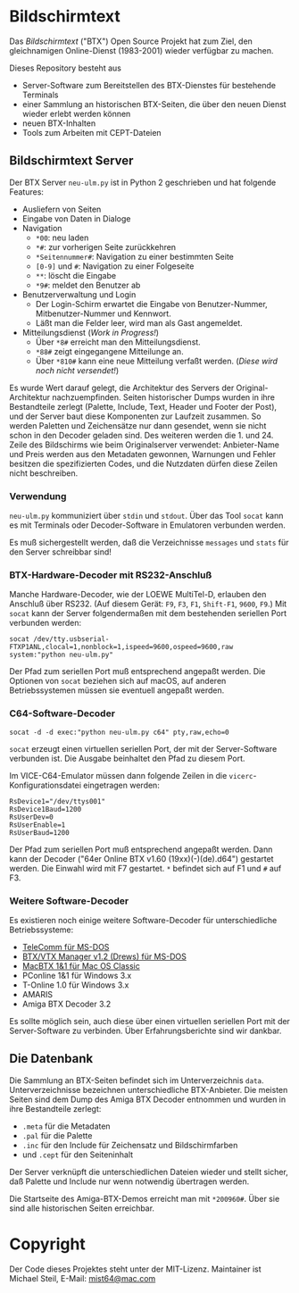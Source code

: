 # Bildschirmtext

Das *Bildschirmtext* ("BTX") Open Source Projekt hat zum Ziel, den gleichnamigen Online-Dienst (1983-2001) wieder verfügbar zu machen.

Dieses Repository besteht aus

* Server-Software zum Bereitstellen des BTX-Dienstes für bestehende Terminals
* einer Sammlung an historischen BTX-Seiten, die über den neuen Dienst wieder erlebt werden können
* neuen BTX-Inhalten
* Tools zum Arbeiten mit CEPT-Dateien

## Bildschirmtext Server

Der BTX Server `neu-ulm.py` ist in Python 2 geschrieben und hat folgende Features:

* Ausliefern von Seiten
* Eingabe von Daten in Dialoge
* Navigation
	* `*00`: neu laden
	* `*#`: zur vorherigen Seite zurückkehren
	* `*Seitennummer#`: Navigation zu einer bestimmten Seite
	* `[0-9]` und `#`: Navigation zu einer Folgeseite
	* `**`: löscht die Eingabe
	* `*9#`: meldet den Benutzer ab
* Benutzerverwaltung und Login
	* Der Login-Schirm erwartet die Eingabe von Benutzer-Nummer, Mitbenutzer-Nummer und Kennwort.
	* Läßt man die Felder leer, wird man als Gast angemeldet.
* Mitteilungsdienst (*Work in Progress!*)
	* Über `*8#` erreicht man den Mitteilungsdienst.
	* `*88#` zeigt eingegangene Mitteilunge an.
	* Über `*810#` kann eine neue Mitteilung verfaßt werden. (*Diese wird noch nicht versendet!*)

Es wurde Wert darauf gelegt, die Architektur des Servers der Original-Architektur nachzuempfinden. Seiten historischer Dumps wurden in ihre Bestandteile zerlegt (Palette, Include, Text, Header und Footer der Post), und der Server baut diese Komponenten zur Laufzeit zusammen. So werden Paletten und Zeichensätze nur dann gesendet, wenn sie nicht schon in den Decoder geladen sind. Des weiteren werden die 1. und 24. Zeile des Bildschirms wie beim Originalserver verwendet: Anbieter-Name und Preis werden aus den Metadaten gewonnen, Warnungen und Fehler besitzen die spezifizierten Codes, und die Nutzdaten dürfen diese Zeilen nicht beschreiben.

### Verwendung

`neu-ulm.py` kommuniziert über `stdin` und `stdout`. Über das Tool `socat` kann es mit Terminals oder Decoder-Software in Emulatoren verbunden werden.

Es muß sichergestellt werden, daß die Verzeichnisse `messages` und `stats` für den Server schreibbar sind!

### BTX-Hardware-Decoder mit RS232-Anschluß

Manche Hardware-Decoder, wie der LOEWE MultiTel-D, erlauben den Anschluß über RS232. (Auf diesem Gerät: `F9`, `F3`, `F1`, `Shift-F1`, `9600`, `F9`.) Mit `socat` kann der Server folgendermaßen mit dem bestehenden seriellen Port verbunden werden:

	socat /dev/tty.usbserial-FTXP1ANL,clocal=1,nonblock=1,ispeed=9600,ospeed=9600,raw system:"python neu-ulm.py"

Der Pfad zum seriellen Port muß entsprechend angepaßt werden. Die Optionen von `socat` beziehen sich auf macOS, auf anderen Betriebssystemen müssen sie eventuell angepaßt werden.

### C64-Software-Decoder

	socat -d -d exec:"python neu-ulm.py c64" pty,raw,echo=0

`socat` erzeugt einen virtuellen seriellen Port, der mit der Server-Software verbunden ist. Die Ausgabe beinhaltet den Pfad zu diesem Port.

Im VICE-C64-Emulator müssen dann folgende Zeilen in die `vicerc`-Konfigurationsdatei eingetragen werden:

	RsDevice1="/dev/ttys001"
	RsDevice1Baud=1200
	RsUserDev=0
	RsUserEnable=1
	RsUserBaud=1200

Der Pfad zum seriellen Port muß entsprechend angepaßt werden. Dann kann der Decoder ("64er Online BTX v1.60 (19xx)(-)(de).d64") gestartet werden. Die Einwahl wird mit F7 gestartet. `*` befindet sich auf F1 und `#` auf F3.

### Weitere Software-Decoder

Es existieren noch einige weitere Software-Decoder für unterschiedliche Betriebssysteme:

* [TeleComm für MS-DOS](https://archive.org/details/TEleComm-KommunikationMitKomfort-BTXDecoderSharewareGerman)
* [BTX/VTX Manager v1.2 (Drews) für MS-DOS](https://archive.org/details/BTXVTXManagerV1FrMS-DOS)
* [MacBTX 1&1 für Mac OS Classic](https://archive.org/details/MacBTX11German)
* PConline 1&1 für Windows 3.x
* T-Online 1.0 für Windows 3.x
* AMARIS
* Amiga BTX Decoder 3.2

Es sollte möglich sein, auch diese über einen virtuellen seriellen Port mit der Server-Software zu verbinden. Über Erfahrungsberichte sind wir dankbar.

## Die Datenbank

Die Sammlung an BTX-Seiten befindet sich im Unterverzeichnis `data`. Unterverzeichnisse bezeichnen unterschiedliche BTX-Anbieter. Die meisten Seiten sind dem Dump des Amiga BTX Decoder entnommen und wurden in ihre Bestandteile zerlegt:

* `.meta` für die Metadaten
* `.pal` für die Palette
* `.inc` für den Include für Zeichensatz und Bildschirmfarben
* und `.cept` für den Seiteninhalt

Der Server verknüpft die unterschiedlichen Dateien wieder und stellt sicher, daß Palette und Include nur wenn notwendig übertragen werden.

Die Startseite des Amiga-BTX-Demos erreicht man mit `*200960#`. Über sie sind alle historischen Seiten erreichbar.

# Copyright

Der Code dieses Projektes steht unter der MIT-Lizenz. Maintainer ist Michael Steil, E-Mail: mist64@mac.com